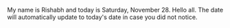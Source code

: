 My name is Rishabh and today is Saturday, November 28. Hello all. The date will automatically update to today's date in case you did not notice.
